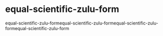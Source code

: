 # equal-scientific-zulu-form
equal-scientific-zulu-formequal-scientific-zulu-formequal-scientific-zulu-formequal-scientific-zulu-form
